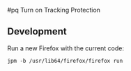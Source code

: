 #pq
Turn on Tracking Protection

## Development

Run a new Firefox with the current code:

	jpm -b /usr/lib64/firefox/firefox run
